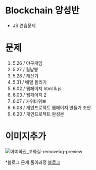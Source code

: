 # Blockchain 양성반 
- JS 연습문제

# 문제

1. 5.26 / 야구게임
2. 5.27 / 월남뽕
3. 5.28 / 계산기
4. 5.31 / 배열 돌리기
5. 6.02 / 웹페이지 html & js
6. 6.03 / 웹페이지 2
7. 6.07 / 가위바위보
8. 6.08 / 개인프로젝트 웹페이지 만들기 초안
9. 6.20 / 개인프로젝트 완성본


# 이미지추가

![아이하진_고화질-removebg-preview](https://user-images.githubusercontent.com/92054372/174936964-af2c706e-9e2a-4b9e-ab36-ffaf0ccf93f2.png)

*블로그
문제 풀이과정 [ 블로그 ](https://summer-jin.tistory.com/category/%EB%B8%94%EB%A1%9D%EC%B2%B4%EC%9D%B8%EA%B8%B0%EB%B0%98%20SW%20%EA%B0%9C%EB%B0%9C%EC%9E%90%20%EA%B3%BC%EC%A0%95%28feat.%EA%B2%BD%EC%9D%BC%EA%B2%8C%EC%9E%84%EC%95%84%EC%B9%B4%EB%8D%B0%EB%AF%B8%29/%EA%B3%BC%EC%A0%9C)
